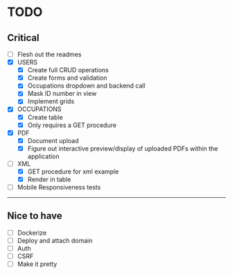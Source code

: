 # TODO

## Critical

- [ ] Flesh out the readmes
- [x] USERS
  - [x] Create full CRUD operations
  - [x] Create forms and validation
  - [x] Occupations dropdown and backend call
  - [x] Mask ID number in view
  - [x] Implement grids
- [x] OCCUPATIONS
  - [x] Create table
  - [x] Only requires a GET procedure
- [x] PDF
  - [x] Document upload
  - [x] Figure out interactive preview/display of uploaded PDFs within the application
- [ ] XML
  - [x] GET procedure for xml example
  - [x] Render in table
- [ ] Mobile Responsiveness tests

---

## Nice to have

- [ ] Dockerize
- [ ] Deploy and attach domain
- [ ] Auth
- [ ] CSRF
- [ ] Make it pretty
